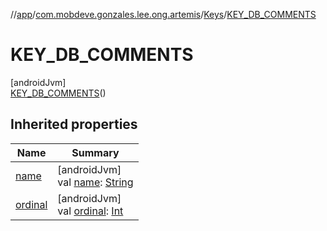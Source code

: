 //[app](../../../../index.md)/[com.mobdeve.gonzales.lee.ong.artemis](../../index.md)/[Keys](../index.md)/[KEY_DB_COMMENTS](index.md)

# KEY_DB_COMMENTS

[androidJvm]\
[KEY_DB_COMMENTS](index.md)()

## Inherited properties

| Name | Summary |
|---|---|
| [name](name.md) | [androidJvm]<br>val [name](name.md): [String](https://kotlinlang.org/api/latest/jvm/stdlib/kotlin/-string/index.html) |
| [ordinal](ordinal.md) | [androidJvm]<br>val [ordinal](ordinal.md): [Int](https://kotlinlang.org/api/latest/jvm/stdlib/kotlin/-int/index.html) |
